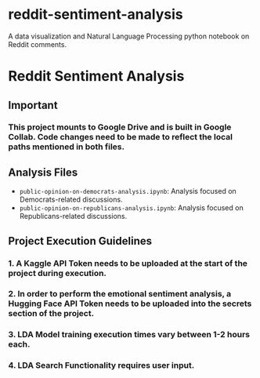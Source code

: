 # reddit-sentiment-analysis
A data visualization and Natural Language Processing python notebook on Reddit comments.

# Reddit Sentiment Analysis

## Important
### This project mounts to Google Drive and is built in Google Collab. Code changes need to be made to reflect the local paths mentioned in both files.

## Analysis Files
- `public-opinion-on-democrats-analysis.ipynb`: Analysis focused on Democrats-related discussions.
- `public-opinion-on-republicans-analysis.ipynb`: Analysis focused on Republicans-related discussions.

## Project Execution Guidelines
### 1. A Kaggle API Token needs to be uploaded at the start of the project during execution.
### 2. In order to perform the emotional sentiment analysis, a Hugging Face API Token needs to be uploaded into the secrets section of the project.
### 3. LDA Model training execution times vary between 1-2 hours each.
### 4. LDA Search Functionality requires user input.
